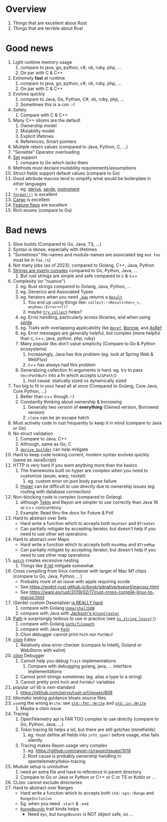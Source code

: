 # Overview

1. Things that are excellent about Rust
1. Things that are terrible about Rust

# Good news

1. Light runtime memory usage
    1. compare to java, go, python, c#, vb, ruby, php, ...
    1. On par with C & C++
1. Extremely **fast** at runtime
    1. compare to java, go, python, c#, vb, ruby, php, ...
    1. On par with C & C++
1. Evolves quickly
    1. compare to Java, Go, Python, C#, vb, ruby, php, ...
    1. Sometimes this is a con :-)
1. Safety
    1. Compare with C & C++
1. Many C++ idioms are the default
    1. Ownership model
    1. Mutability model
    1. Explicit lifetimes
    1. References, Smart pointers
1. Multiple return values (compared to Java, Python, C, ...)
1. "Sensible" Operator overloading
1. [Set](https://doc.rust-lang.org/std/collections/struct.HashSet.html) support
    1. compare to Go which lacks them
1. Methods must declare mutability requirements/assumptions
1. Struct fields support default values (compare to Go)
1. Good attribute macros tend to simplify what would be boilerplate in other languages
    - eg. [derive](), [serde](https://serde.rs/derive.html), [instrument](https://docs.rs/tracing/latest/tracing/attr.instrument.html)
1. [`format!()`](https://doc.rust-lang.org/std/macro.format.html) is excellent
1. [Cargo](https://doc.rust-lang.org/cargo/) is excellent
1. [Feature flags](https://doc.rust-lang.org/cargo/reference/features.html) are excellent
1. Rich enums (compare to Go)

# Bad news

1. Slow builds (Compared to Go, Java, TS, ...)
1. Syntax is dense, especially with lifetimes
1. "Sometimes" file-names and module-names are associated (eg `mod foo` must be in `foo.rs`)
1. Not many jobs (as of 2023), compared to Golang, C++, Java, Python
1. [Strings are overly complex](./strings.md) compared to Go, Python, Java, ...
    1. But rust strings are simple and safe compared to c & c++
1. Complexity (or "nuance")
    1. eg. Rust strings compared to Golang, Java, Python, ...
    1. eg. Generics and Associated Types
    1. eg. Iterators when you need [`.map`](https://doc.rust-lang.org/std/iter/struct.Map.html) returns a [`Result`](https://doc.rust-lang.org/std/result/)
        1. You end up using things like: `collect::<Result<Vec<_>, anyhow::Error>>()?`
        2. maybe [`try_collect`](https://doc.rust-lang.org/std/iter/trait.Iterator.html#method.try_collect) helps?
    1. eg. Error handling, particularly across libraries, and when using [serde](https://serde.rs/)
    1. eg. Traits with overlapping applicability like [`Deref`](https://doc.rust-lang.org/std/ops/trait.Deref.html), [Borrow](https://doc.rust-lang.org/std/borrow/trait.Borrow.html), and [AsRef](https://doc.rust-lang.org/std/convert/trait.AsRef.html)
    1. eg. Error messages are generally helpful, but complex (more helpful than c, c++, java, python, php, ruby)
    1. Many popular libs don't value simplicity (Compare to Go & Python ecosystems)
        1. Increasingly, Java has this problem (eg. look at Spring Web & WebFlux)
        1. c++ has always had this problem
    1. Generalizing collection fn arguments is hard. eg. try to pass `Vec<PathBuf>` into a fn which accepts `&[&Path]`)
        1. root cause: statically sized vs dynamically sized
1. Too big to fit in your head all at once (Compared to Golang, Core Java, Core Python, ...)
    1. Better than c++ though :-)
    1. Constantly thinking about ownership & borrowing
        1. Generally two version of **everything** (Owned version, Borrowed version)
        1. `clone` can be an escape hatch
1. Must actively code in rust frequently to keep it in mind (compare to Java or Go)
1. No struct validation
    1. Compare to Java, C++
    1. Although, same as Go, C
    1. [`derive_builder`](https://docs.rs/derive_builder/latest/derive_builder/) can help mitigate
1. Hard to keep code looking current, modern syntax evolves quickly (same as JavaScript)
1. HTTP is very hard if you want anything more than the basics
    1. The frameworks built on hyper are complex when you need to customize (axum, warp, rocket)
        1. eg. custom error on json body parse failure
    1. [Hyper](https://hyper.rs/) can be difficult to use directly due to ownership issues (eg. routing with database connection)
1. Non-blocking code is complex (compared to Golang)
    1. although [Tokio](https://tokio.rs/) and Rayon are simpler to use correctly than Java 18 or c++ concurrency
    1. Example: Read thru the docs for Future & Poll
1. Hard to abstract over Sets
    - Hard write a function which to accepts both `HashSet` and `BTreeSet`
    - Can partially mitigate by accepting iterator, but doesn't help if you need to use other set operations
1. Hard to abstract over Maps
    - Hard write a function which to accepts both `HashMap` and `BTreeMap`
    - Can partially mitigate by accepting iterator, but doesn't help if you need to use other map operations
1. [`match`](https://doc.rust-lang.org/rust-by-example/flow_control/match.html) creates excessive nesting
    1. Things like [if-let](https://doc.rust-lang.org/rust-by-example/flow_control/if_let.html) mitigate somewhat
1. Cross compiling from linux container with target of Mac M1 chips (compare to Go, Java, Python, ...)
    - Probably more of an issue with apple requiring xcode
    - See https://godot-rust.github.io/book/gdnative/export/macosx.html
    - See https://wapl.es/rust/2019/02/17/rust-cross-compile-linux-to-macos.html
1. (Serde) custom Deserializer [is REALLY hard](https://serde.rs/impl-deserialize.html)
    1. compare with Golang [`UnmarshalJSON`](https://pkg.go.dev/encoding/json#Unmarshaler)
    1. compare with Java with [Jackson's `@JsonCreator`](https://javadoc.io/static/com.fasterxml.jackson.core/jackson-annotations/2.14.2/com/fasterxml/jackson/annotation/JsonCreator.html)
1. [Path](https://doc.rust-lang.org/std/path/struct.Path.html) is surprisingly tedious to use in practice (see [`to_string_lossy()`](https://doc.rust-lang.org/std/ffi/struct.OsStr.html#method.to_os_string))
    1. compare with Golang [`path/filepath`](https://pkg.go.dev/path/filepath)
    1. compare with Java [`Path`](https://docs.oracle.com/en/java/javase/11/docs/api/java.base/java/nio/file/Path.html)
    1. Clion debugger cannot print `Path` nor `PathBuf`
1. [clion](https://www.jetbrains.com/clion/) Editor
    1. Relatively slow error checker (compare to Intellij, Goland or WebStorm with eslint)
1. [clion](https://www.jetbrains.com/clion/) Debugger
    1. Cannot help you debug `Trait` implementations
        1. Compare with debugging golang, java, ... interface implementations
    1. Cannot print strings sometimes (eg. alias a type to a string)
    1. Cannot pretty print `Path` and `PathBuf` variables
1. popular url lib is non-standard
    1. https://github.com/servo/rust-url/issues/808
1. Idiomatic testing guidance bloats source files
1. `use`ing the wrong `Write`: see [`std::fmt::Write`](https://doc.rust-lang.org/std/fmt/trait.Write.html) and [`std::io::Write`](https://doc.rust-lang.org/std/io/trait.Write.html)
    1. Maybe a clion issue
1. Tracing
    1. OpenTelemetry api is FAR TOO complex to use directly (compare to Go, Python, Java, ...)
    1. Tokio tracing lib helps a lot, but there are still gotchas (minefields)
        1. eg. must define all fields into `info_span!` before usage, else fails silently
    1. Tracing makes Rayon usage very complex
        1. eg. https://github.com/rayon-rs/rayon/issues/1018
        1. Root cause is probably ownership handling in opentelemetry/tokio-tracing
1. Module setup is unintuitive
    1. need an extra file and have to reference in parent directory
    1. Compare to Go or Java or Python or C++ or C or TS or Kotlin or ...
1. CLion: cannot exclude directories
1. Hard to abstract over Ranges
    - Hard write a function which to accepts both `std::ops::Range` and `RangeInclusive`
    - Eg. when you need `.start` & `.end`
    - [`RangeBounds`](https://doc.rust-lang.org/std/ops/trait.RangeBounds.html) trait kinda helps
        - Need `dyn`, but `RangeBounds` is NOT object safe, so ...
